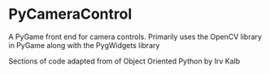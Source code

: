 # PyCameraControl

A PyGame front end for camera controls. Primarily uses the OpenCV library in PyGame along with the PygWidgets library

Sections of code adapted from of Object Oriented Python by Irv Kalb
